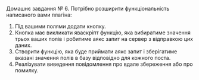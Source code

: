 Домашнє завдання № 6. Потрібно розширити функціональність написаного вами плагіна:
1. Під вашими полями додати кнопку.
2. Кнопка має викликати яваскріпт функцію, яка вибиратиме значення трьох ваших полів і робитиме аякс запит на сервер з відправкою цих даних.
3. Створити функцію, яка буде приймати аякс запит і зберігатиме вказані значення полів в базу відповідно для кожного поста.
4. Реалізувати виведення повідомлення про вдале збереження або про помилку.






